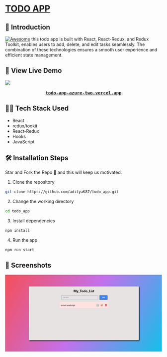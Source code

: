 # [TODO APP](https://todo-app-azure-two.vercel.app)

## 📌 Introduction

[![Awesome](https://awesome.re/badge.svg)](https://awesome.re)
this todo app is built with React, React-Redux, and Redux Toolkit, enables users to add, delete, and edit tasks seamlessly. The combination of these technologies ensures a smooth user experience and efficient state management.

## 🚀 View Live Demo

<img src="https://img.shields.io/badge/website-up-greene" />

<pre><center><a href="https://todo-app-azure-two.vercel.app"><b>todo-app-azure-two.vercel.app</b></a></center></pre>

## 👨‍💻 Tech Stack Used

-   React
-   redux/tookit
-   React-Redux
-   Hooks
-   JavaScript

## 🛠️ Installation Steps

Star and Fork the Repo 🌟 and this will keep us motivated.

1. Clone the repository

```bash
git clone https://github.com/adityaK87/todo_app.git
```

2. Change the working directory

```bash
cd todo_app
```

3. Install dependencies

```bash
npm install
```

4. Run the app

```bash
npm run start
```

## 📸 Screenshots

<img src="./src/assets/screenShot.png">
